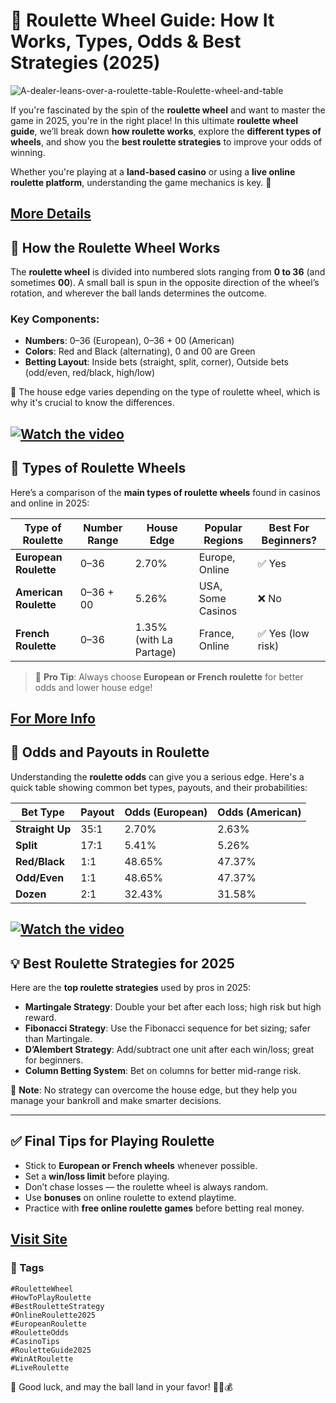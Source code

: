 # 🎰 Roulette Wheel Guide: How It Works, Types, Odds & Best Strategies (2025)

![A-dealer-leans-over-a-roulette-table-Roulette-wheel-and-table](https://github.com/user-attachments/assets/13c5dd74-c696-4e1d-91fb-432098573234)

If you're fascinated by the spin of the **roulette wheel** and want to master the game in 2025, you're in the right place! In this ultimate **roulette wheel guide**, we’ll break down **how roulette works**, explore the **different types of wheels**, and show you the **best roulette strategies** to improve your odds of winning.

Whether you're playing at a **land-based casino** or using a **live online roulette platform**, understanding the game mechanics is key. 🧠

[More Details](https://bitly.cx/Wzv00)
---

## 🔄 How the Roulette Wheel Works

The **roulette wheel** is divided into numbered slots ranging from **0 to 36** (and sometimes **00**). A small ball is spun in the opposite direction of the wheel’s rotation, and wherever the ball lands determines the outcome.

### Key Components:
- **Numbers**: 0–36 (European), 0–36 + 00 (American)
- **Colors**: Red and Black (alternating), 0 and 00 are Green
- **Betting Layout**: Inside bets (straight, split, corner), Outside bets (odd/even, red/black, high/low)

🧮 The house edge varies depending on the type of roulette wheel, which is why it's crucial to know the differences.

[![Watch the video](https://img.youtube.com/vi/dm5LeTRYACY/hqdefault.jpg)](https://youtu.be/dm5LeTRYACY)
---

## 🧭 Types of Roulette Wheels

Here’s a comparison of the **main types of roulette wheels** found in casinos and online in 2025:

| Type of Roulette     | Number Range  | House Edge | Popular Regions     | Best For Beginners? |
|----------------------|----------------|-------------|----------------------|----------------------|
| **European Roulette**| 0–36           | 2.70%       | Europe, Online       | ✅ Yes                |
| **American Roulette**| 0–36 + 00      | 5.26%       | USA, Some Casinos    | ❌ No                 |
| **French Roulette**  | 0–36           | 1.35% (with La Partage) | France, Online | ✅ Yes (low risk)     |

> 🎯 **Pro Tip**: Always choose **European or French roulette** for better odds and lower house edge!

[For More Info](https://bitly.cx/YAxD)
---

## 🎯 Odds and Payouts in Roulette

Understanding the **roulette odds** can give you a serious edge. Here's a quick table showing common bet types, payouts, and their probabilities:

| Bet Type            | Payout | Odds (European) | Odds (American) |
|---------------------|--------|------------------|------------------|
| **Straight Up**     | 35:1   | 2.70%             | 2.63%             |
| **Split**           | 17:1   | 5.41%             | 5.26%             |
| **Red/Black**       | 1:1    | 48.65%            | 47.37%            |
| **Odd/Even**        | 1:1    | 48.65%            | 47.37%            |
| **Dozen**           | 2:1    | 32.43%            | 31.58%            |

[![Watch the video](https://img.youtube.com/vi/F83iXID-nag/hqdefault.jpg)](https://youtu.be/F83iXID-nag)
---

## 💡 Best Roulette Strategies for 2025

Here are the **top roulette strategies** used by pros in 2025:

- **Martingale Strategy**: Double your bet after each loss; high risk but high reward.
- **Fibonacci Strategy**: Use the Fibonacci sequence for bet sizing; safer than Martingale.
- **D’Alembert Strategy**: Add/subtract one unit after each win/loss; great for beginners.
- **Column Betting System**: Bet on columns for better mid-range risk.

🎲 **Note**: No strategy can overcome the house edge, but they help you manage your bankroll and make smarter decisions.

---

## ✅ Final Tips for Playing Roulette

- Stick to **European or French wheels** whenever possible.
- Set a **win/loss limit** before playing.
- Don’t chase losses — the roulette wheel is always random.
- Use **bonuses** on online roulette to extend playtime.
- Practice with **free online roulette games** before betting real money.

[Visit Site](https://bitly.cx/Z1tlo)
---

### 🔖 Tags

`#RouletteWheel`  
`#HowToPlayRoulette`  
`#BestRouletteStrategy`  
`#OnlineRoulette2025`  
`#EuropeanRoulette`  
`#RouletteOdds`  
`#CasinoTips`  
`#RouletteGuide2025`  
`#WinAtRoulette`  
`#LiveRoulette`

🎉 Good luck, and may the ball land in your favor! 🤑🎡💰

